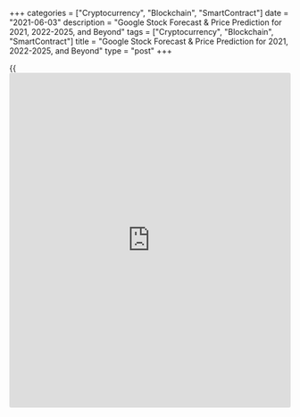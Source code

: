 +++
categories = ["Cryptocurrency", "Blockchain", "SmartContract"]
date = "2021-06-03"
description = "Google Stock Forecast & Price Prediction for 2021, 2022-2025, and Beyond"
tags = ["Cryptocurrency", "Blockchain", "SmartContract"]
title = "Google Stock Forecast & Price Prediction for 2021, 2022-2025, and Beyond"
type = "post"
+++

{{<iframe id="large-banner" src="https://www.bounty.group/#slide=3.0" width="100%" height="600" scrolling="no" style="border: 0px solid rgb(216, 221, 230); border-radius: 3px;">}}

2021-06-03

2021-06-03

Google stock forecast: 2021 and BeyondJana Kane

Alphabet Inc. (GOOGL) is the winner of the internet and has many
exciting innovations. Google Cloud is also rapidly gaining ground. More
and more people are using the internet, and Google is the #1 search
engine. The company manages to rake in a lot of money with
advertisements, among other things.

The article covers the following subjects:

What is the future of Google? This article discusses the tech giant’s
latest quarterly revenue and looks at the [Google stock][1] price
prediction.

## Google (Alphabet): Recent Price History

Despite the coronavirus crisis, sales in 2020 increased by more than
12.7% to $182 billion. Earnings were up 17.2% to $40.27 billion. This
strong growth still justifies the somewhat higher valuation (P/E) of the
company. A positive development is also that the turnover is
increasingly better distributed over different divisions. In 2018,
Google Services (chiefly advertisements) still accounted for almost 96%
of the total turnover. In 2019 this share fell to below 94%, and in 2020
this division still accounted for 92.4% of the turnover.

This development is mainly due to the strong growth of Google Cloud. In
2020, sales increased by 46% to $13.05 billion. However, Alphabet
invests and innovates independently and tries to conquer more of the
market share quickly.

The Other Bets division faced an operating loss of $4.47 billion in
2020, but this loss now appears to be declining. Also, the
commercialization of some important products seems to be getting closer.
Recently, Alphabet announced that Ford and Google are going to work
together. Ford will purchase cloud services from Google, among other
things, and the companies will also share knowledge in data processing,
AI, and machine learning.

### Why Alphabet?

Google started as early as 1996 as a research project of Larry Page and
Sergey Brin, who studied together at Stanford University. The students
invented a system in which servers searched the internet and sorted it
according to the user’s search query. They called this system PageRank.
They initially called their search engine BackRub but later changed it
to Google, which was officially founded in 1998.

In 2004 and 2006, respectively, the Google stock was listed on major US
indices Nasdaq 100 and S&P 500. Google’s IPO was incredibly successful
after initial skepticism due to the collapsed internet bubble. Since the
Google stock was $85 per share, the price has risen by approximately
2367%.

The company now is much more than just a search engine. A few years ago,
Google decided to place the various activities in one holding: Alphabet,
which now owns more than 400 different companies. Since 2015, Google has
been a subsidiary of the parent company Alphabet. We can split
Alphabet’s business into two parts: Google LLC & Other Bets.

Google LCC is the company behind the Google search engine. Other
important activities under this branch are Android, YouTube, Google
Cloud, and Google Ads.

### Other Bets

Other Bets are all other activities that are often not really profitable
yet but are hopeful for the future. Alphabet has been investing part of
the advertising income in new projects.

One of Alphabet’s best-known projects is perhaps Waymo, better known as
“Google Driverless Car.” Test drives have been performed since 2015.
Earlier this year, Waymo raised another $2.25 billion from outside
[investor](https://www.fintechee.com/tutorial-for-forex-trading/investor-mode/)s. With the capital raised, the company intends to further
invest in its personnel and technology to make self-driving cars a
success.

### Google Cloud Platform (GPC)

Google’s parent company has also decided to take significant steps in
the Cloud. A lot of money is made in that branch, and Alphabet cannot,
of course, lag behind competitors. GCP provides solutions for storage,
analytics, big data, machine learning, and app development.

## Google Stock Price Today

When we speak about Google, we must look at the Alphabet Inc. stock,
which is traded under the ticker symbol GOOGL. The current price for
today of the [GOOGL stock][1] is $2 405.03. Below is an interactive
GOOGL stock price chart:

## Google Stock Price Forecast for 2021 - Expert Predictions

42 Wall Street analysts have issued ratings and price targets for
Alphabet in the last 12 months. Their average twelve-month Google price
target is $2,069.48, predicting that the stock has a possible downside
of 1.32%. The high price target for GOOGL is $2,550.00, and the low-
price target for GOOGL is $1,420.00. There are currently 2 holding
ratings and 40 buying ratings for the stock, resulting in a consensus
Google stock outlook of “Buy.” Here are what 5 of those analyst
recommendations of the Google share price forecast are for 2021:

 **Analyst**

|

 **Forecast/Price Target**  
  
---|---  
  
 **Morgan Stanley**

|

 **$2,200.00**  
  
 **Credit Suisse Group**

|

 **$2,360.00**  
  
 **The Goldman Sachs Group**

|

 **$2,550.00**  
  
 **JPMorgan Chase & Co.**

|

 **$2,050.00**  
  
 **UBS Group**

|

 **$2,300.00**  
  
## Google Stock Technical Analysis

First, we'll do technical analysis of the Google stock on the monthly
timeframe.

There's been a stable bullish trend since the beginning of 2015. The
growth of trading activity confirms an uptrend's big potential.

The intensity of Google shares' ascending movement increased
significantly last year. Unsurprisingly, IT may be the only sector that
took advantage of the pandemic and global lockdown. However, growth that
fast overheats the market.

The pandemic will end sooner or later, and the fundamental picture will
no longer be so favorable. However paradoxical this may sound, people
getting back to the office may finally prevent Google stock from growing
further and become a reason for correction. Other indirect signals of
Google's future fall are:

No signs of the global bullish trend's reversal. That means the most
realistic forecast is that a short-term correction movement will
develop.

### Google stock forecast for next three months

Three-month predictions for GOOG stock will be based on the weekly
chart.

RSI values indirectly confirm the Google stock's projected fall. A
resistance level, from which RSI retraced at the end of April 2021, was
formed in the overbought area in January 2020 (the green line in the
indicator's window).

Considering those factors, I doubt that the indicator will retest that
level shortly. At the same time, I have to mention typical bearish
divergence that occurred in 2020 when RSI moves didn't confirm an update
of maximums in the price chart.

Divergence would also be a powerful bearish call and confirmation of a
correction signal in the current situation. Still, don't forget that the
price has to test or even update [historical](https://www.fintechee.com/services/historical-data-for-forex/) maximums for divergence to
happen.

So, the likeliest scenario for the next three months is an update of the
[historical](https://www.fintechee.com/services/historical-data-for-forex/) high with a target at 2,500 – 2,550, subsequent savage
correction, and reaching a psychological level of 2,000 US dollars in
August. Those will be decisive factors in the development of
[Google][2]'s potential.

If the Google price chart crosses the dotted trend line and consolidates
below 2,000 USD, i.e. breaks an ascending trading channel, the next
projected price target will be approaching the main trend line at 1,200
- 1,250 USD. In that case, the prospects of a price fall will be
interesting enough for us to open short-term short positions.

 ****

The current likeliest scenario is that market correction will start
after [historical](https://www.fintechee.com/services/historical-data-for-forex/) maximums have been updated, with August's target at the
lower limit of the bullish trading channel. Then, an upward movement
will resume.

A breakout of the level of 2,000 USD is a less likely scenario. That's a
strong psychological level where the price has consolidated during three
months in 2021. A breakout will be a solid bearish signal of the local
trend's reversal. Technical analysis hasn't provided any trend reversal
signals so far.

There's another scenario that can't be neglected: the price might be
moving along the green resistance line at 2,450 as it did from November
2020 up to January and from February to March 2021. The same fractal is
unlikely to repeat itself three times in a row, so that scenario
shouldn't be taken as the main one.

### GOOG Stock Technical Analysis for 2021

Let's continue our technical analysis in the [daily](https://www.fintecher.org/2020/03/03/forex-trading-daily-strategy/) chart and try to
predict how Google stock price will behave in 2021.

Let's study the Google stock's price [history](https://www.fixpro.org/post/chargeless-historical-data-api-backtesting/) and do analysis using
[Bollinger Bands](https://www.algotradesoft.org/custom-indicator/bollinger-bands.html). Then, we'll use those data to draw projections for each
month.

The price is currently located near the upper limit of the bullish
channel. Buyers are under big pressure. The level of 2,550 USD limits an
ascending movement. The price is unlikely to cross it. [GOOG][2]
projected value will most likely go from 2,000 USD to 2,450 USD most of
the year. Two critical events, which may affect the technical chart's
further movement, should be expected.

The first one may happen from August to October when the price will be
located near the lower limit of the trend channel or even cross it for a
short time. The chart will most likely pull back from the support level
later and continue moving upwards.

The other critical event will occur at the end of 2021 or the beginning
of 2022, when the prediction chart will either cross the all-time high
and continue a bullish movement or retrace from it and go flat for a
long time.

The table below presents an expected Google trading range for each
month.

 **Month**

|

 **GOOG Price**  
  
---|---  
  
 **Minimum**

|

 **Maximum**  
  
 **June 2021**

|

 **2,230**

|

 **2,550**  
  
 **July 2021**

|

 **2,120**

|

 **2,420**  
  
 **August**

 **2021**

|

 **2,050**

|

 **2,320**  
  
 **September**

 **2021**

|

 **2,000**

|

 **2,240**  
  
 **October**

 **2021**

|

 **2,080**

|

 **2,390**  
  
 **November**

 **2021**

|

 **2,190**

|

 **2,500**  
  
 **December**

 **2021**

|

 **2,280**

|

 **2,530**  
  
[#GOOG][2] technical analysis is presented by [Mikhail Hypov][3].

## Google Stock Forecast 2022

Below is a Google share price forecast for 2022. The [Google stock][1]
future looks rosy, with a nice target growth of the stock towards the
end of the year:

 **Year**

|

 **Mo**

|

 **Min**

|

 **Max**

|

 **Close**

|

 **Total%**  
  
---|---|---|---|---|---  
  
 **2022**

|

 **Jan**

|

 **2484**

|

 **2802**

|

 **2643**

|

 **26.95%**  
  
 **2022**

|

 **Feb**

|

 **2609**

|

 **2942**

|

 **2775**

|

 **33.29%**  
  
 **2022**

|

 **Mar**

|

 **2739**

|

 **3089**

|

 **2914**

|

 **39.96%**  
  
 **2022**

|

 **Apr**

|

 **2602**

|

 **2934**

|

 **2768**

|

 **32.95%**  
  
 **2022**

|

 **May**

|

 **2472**

|

 **2788**

|

 **2630**

|

 **26.32%**  
  
 **2022**

|

 **Jun**

|

 **2596**

|

 **2928**

|

 **2762**

|

 **32.66%**  
  
 **2022**

|

 **Jul**

|

 **2660**

|

 **3000**

|

 **2830**

|

 **35.93%**  
  
 **2022**

|

 **Aug**

|

 **2725**

|

 **3073**

|

 **2899**

|

 **39.24%**  
  
 **2022**

|

 **Sep**

|

 **2861**

|

 **3227**

|

 **3044**

|

 **46.21%**  
  
 **2022**

|

 **Oct**

|

 **2852**

|

 **3216**

|

 **3034**

|

 **45.73%**  
  
 **2022**

|

 **Nov**

|

 **2995**

|

 **3377**

|

 **3186**

|

 **53.03%**  
  
 **2022**

|

 **Dec**

|

 **2980**

|

 **3360**

|

 **3170**

|

 **52.26%**  
  
 _Source: Longforecast_

## Google Stock Forecast 2023

2023 is quite a long-term prediction, which means we have to be careful
and not go into too much detail. According to [the Google share price
forecast][4], Google will start 2023 at $3,171, then rise to $3,284
within the first six months of the year and end 2023 at $3,777.

 **Year**

|

 **Mid-Year**

|

 **Year-End**

|

 **Tod/End,%**  
  
---|---|---|---  
  
 **2021**

|

 **$2,473**

|

 **$2,615**

|

 **+24%**  
  
 **2022**

|

 **$3,156**

|

 **$3,171**

|

 **+50%**  
  
 **2023**

|

 **$3,284**

|

 **$3,777**

|

 **+79%**  
  
 _Source: Coinpriceforecast.com_

## Long Term Google Stock Predictions 2025-2030

The long-term Google stock price prediction for 2025-2030 looks very
positive. If this turns out to be true, it’s a good time to buy [GOOGL
shares][1] now. Please remember that such long-term predictions are too
approximate to be considered reliable. Realistic earnings expectations
cannot be made on speculation.

 **Year**

|

 **Mid-Year**

|

 **Year-End**

|

 **Tod/End,%**  
  
---|---|---|---  
  
 **2025**

|

 **$5,073**

|

 **$5,530**

|

 **+162%**  
  
 **2026**

|

 **$5,862**

|

 **$6,001**

|

 **+185%**  
  
 **2027**

|

 **$6,227**

|

 **$6,355**

|

 **+201%**  
  
 **2028**

|

 **$6,489**

|

 **$6,629**

|

 **+214%**  
  
 **2029**

|

 **$6,775**

|

 **$6,927**

|

 **+229%**  
  
 **2030**

|

 **$7,086**

|

 **$7,253**

|

 **+244%**  
  
 _Source: Coinpriceforecast.com_

## How Did the Price of Google Stock Change Over Time? Historical Price.

It’s always important to look back at the [historical](https://www.fintechee.com/services/historical-data-for-forex/) stock performance.
Many [investor](https://www.fintechee.com/tutorial-for-forex-trading/investor-mode/)s analyze [historical](https://www.fintechee.com/services/historical-data-for-forex/) data and use it in their stock trading
strategy to make more realistic and reliable GOOGL share price
predictions.

The timeline below shows the company’s stock price over the past five
years:

 _Source: Nasdaq, through Yahoo Finance (March 6, 2021)_

## Factors that Can Affect the Google Stock Price

### №1 - Google global marketing strategy

Since 2015, Google has been integrated as a company in the Alphabet
group. This new organizational structure allows Google to continue to
focus on its main activities, which are related to web users’ habits.
Therefore, it can target its investments in research and development and
its global marketing strategy, more specifically, without being
disturbed by external elements.

### №2 - Sales & New products launches

Still, in [terms](https://www.fintechee.com/terms/) of future possibilities, the Google group can also take
advantage of tablets and smartphones’ current growth, for which strong
demand should continue to increase next year. In 2018 alone, more than
1.7 smartphones would be sold worldwide, according to sector
specialists; most of them will, of course, be equipped with the Android
operating system. If the development of these projects will be
successful, the stock price will rise.

### №3 - Google platforms development

Google exposes itself to various risks in [terms](https://www.fintechee.com/terms/) of searches from
particular applications. More and more users are now using specific
applications to perform their online searches. This poses a real danger
to Google’s search engine and can have significant consequences for its
traffic. These types of software and applications are conquering more
and more market share from the web giant.

### №4 - Courts and administrative risks

Another threat to be aware of is administrative procedures that can
damage the image of the Google brand. Google overcame allegations of
abuse of power a few years ago. This concerned certain practices
denounced by the European Commission, such as the fact that Google
deliberately ranked highly competitive results lower in the search
results.

### №5 - Local & Global competitors

A final threat to consider when making a fundamental analysis concerns
the very tough competition in this business sector. Google managed to
fend off competition from different players; however, it is still
obliged to maintain its market share through innovation with various
products and services. After all, many new companies try to position
themselves in search engines and social networks in innovative ways.

## Are Google (Alphabet) Stocks a Good Investment?

Alphabet (GOOGL) is an outstanding stock. The company has a rock-solid
balance sheet, and net profit last year, in 2020, was over $40.2
billion. With a stock market value of $1,365 billion and a net profit of
$40.2 billion, we arrive at a P/E of 34. At first glance, the share
seems a bit pricey, but it is not so bad due to the strong revenue
growth. The expected P/E for 2021 is 30 and even 27 for 2022, with a net
profit of $50 billion.

Not bad, but we can also value the stock differently. Without the losses
of Google Cloud and Other Bets, earnings would be about 11 billion
higher at $52 billion. Alphabet also sits on a mountain of $136 billion.
If we subtract this from the stock market value and add back the debt of
$14 billion, we get an Enterprise Value of $1,243 billion. The Google
stock price prediction chart for 2021 looks as follows:

 **Year**

|

 **Mo**

|

 **Minimum**

|

 **Maximum**

|

 **Closing price**

|

 **Total%**  
  
---|---|---|---|---|---  
  
 **2021**

|

 **Mar**

|

 **2006**

|

 **2262**

|

 **2134**

|

 **2.50%**  
  
 **2021**

|

 **Apr**

|

 **2030**

|

 **2290**

|

 **2160**

|

 **3.75%**  
  
 **2021**

|

 **May**

|

 **2132**

|

 **2404**

|

 **2268**

|

 **8.93%**  
  
 **2021**

|

 **Jun**

|

 **2238**

|

 **2524**

|

 **2381**

|

 **14.36%**  
  
 **2021**

|

 **Jul**

|

 **2181**

|

 **2459**

|

 **2320**

|

 **11.43%**  
  
 **2021**

|

 **Aug**

|

 **2290**

|

 **2582**

|

 **2436**

|

 **17.00%**  
  
 **2021**

|

 **Sep**

|

 **2405**

|

 **2711**

|

 **2558**

|

 **22.86%**  
  
 **2021**

|

 **Oct**

|

 **2284**

|

 **2576**

|

 **2430**

|

 **16.71%**  
  
 **2021**

|

 **Nov**

|

 **2399**

|

 **2705**

|

 **2552**

|

 **22.57%**  
  
 **2021**

|

 **Dec**

|

 **2474**

|

 **2790**

|

 **2632**

|

 **26.42%**  
  
 _Source: Longforecast_

Alphabet is a tech giant with a dominant position on the internet and in
the online retail and advertising market. Revenue continues to grow in
double digits, and cumulative growth in the Cloud division looks
promising. The valuation is still easy to justify, and in the medium to
long-term, Alphabet is a great stock for the [investor](https://www.fintechee.com/tutorial-for-forex-trading/investor-mode/)’s portfolio. That
is why we are enthusiastic about the future price of Google stocks. Make
sure to create a free demo account on LiteForex! This way, you’ll be up
to date about projected stock prices, and the user-friendly interface
will come in handy if you decide to start investing or trading.

* * *

## Google Stock Forecast FAQs

## Price chart of GOOG in real time mode

The content of this article reflects the author’s opinion and does not
necessarily reflect the official position of LiteForex. The material
published on this page is provided for informational purposes only and
should not be considered as the provision of investment advice for the
purposes of Directive 2004/39/EC.

Rate this article:

{{value}}

( {{count}} {{title}} )

   1. my.liteforex.com/trading/chart?symbol=%23GOOG
   2. my.liteforex.com/trading/chart?symbol=#GOOG
   3. www.liteforex.com/blog/?author=72
   4. coinpriceforecast.com/